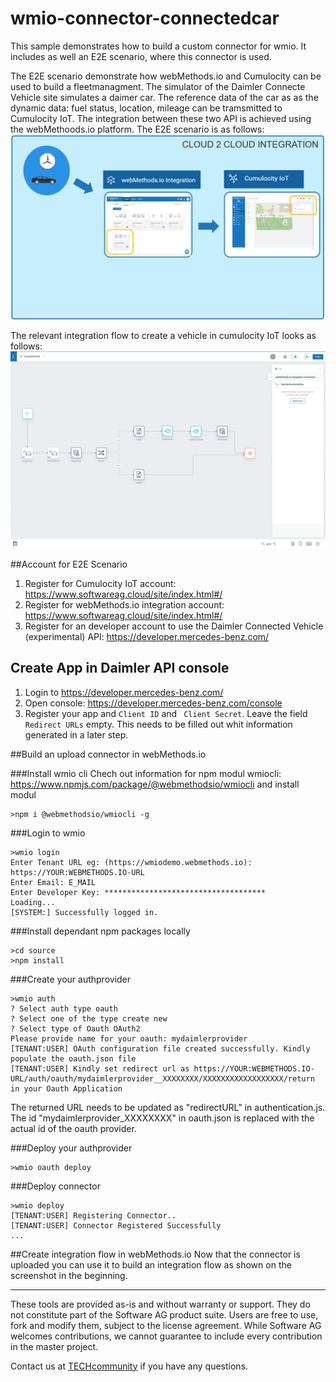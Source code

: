 # wmio-connector-connectedcar
This sample demonstrates how to build a custom connector for wmio. It includes as well an E2E scenario, where this connector is used.

The E2E scenario demonstrate how webMethods.io and Cumulocity can be used to build a fleetmanagment. The simulator of the Daimler Connecte Vehicle site simulates a daimer car.
The reference data of the car as as the dynamic data: fuel status, location, mileage can be tramsmitted to Cumulocity IoT. The integration between these two API is achieved using the webMethoods.io platform.
The E2E scenario is as follows: ![E2E](https://github.com/SoftwareAG/wmio-connector-connectedcar/blob/master/resources/E2E_complete_V01.png)

The relevant integration flow to create a vehicle in cumulocity IoT looks as follows:
![Integration flow](https://github.com/SoftwareAG/wmio-connector-connectedcar/blob/master/resources/E2E_create_car_V01.png)

##Account for E2E Scenario
1. Register for Cumulocity IoT account: https://www.softwareag.cloud/site/index.html#/
2. Register for webMethods.io integration account: https://www.softwareag.cloud/site/index.html#/
3. Register for an developer account to use the Daimler Connected Vehicle (experimental) API: https://developer.mercedes-benz.com/

## Create App in Daimler API console
1. Login to https://developer.mercedes-benz.com/
2. Open console: https://developer.mercedes-benz.com/console
3. Register your app and `Client ID` and ` Client Secret`. Leave the field ` Redirect URLs` empty. This needs to be filled out whit information generated in a later step.

##Build an upload connector in webMethods.io

###Install wmio cli
Chech out information for npm modul wmiocli: https://www.npmjs.com/package/@webmethodsio/wmiocli and install modul

```
>npm i @webmethodsio/wmiocli -g
```

###Login to wmio
```
>wmio login
Enter Tenant URL eg: (https://wmiodemo.webmethods.io): https://YOUR:WEBMETHODS.IO-URL
Enter Email: E_MAIL
Enter Developer Key: ************************************
Loading...
[SYSTEM:] Successfully logged in.
```

###Install dependant npm packages locally

```
>cd source
>npm install
```

###Create your authprovider
```
>wmio auth
? Select auth type oauth
? Select one of the type create new
? Select type of Oauth OAuth2
Please provide name for your oauth: mydaimlerprovider
[TENANT:USER] OAuth configuration file created successfully. Kindly populate the oauth.json file
[TENANT:USER] Kindly set redirect url as https://YOUR:WEBMETHODS.IO-URL/auth/oauth/mydaimlerprovider__XXXXXXXX/XXXXXXXXXXXXXXXXXX/return in your Oauth Application
```
The returned URL needs to be updated as "redirectURL" in authentication.js.
The id "mydaimlerprovider_XXXXXXXX" in oauth.json is replaced with the actual id of the oauth provider.

###Deploy your authprovider
```
>wmio oauth deploy
```

###Deploy connector

```
>wmio deploy
[TENANT:USER] Registering Connector..
[TENANT:USER] Connector Registered Successfully
...
```

##Create integration flow in webMethods.io
Now that the connector is uploaded you can use it to build an integration flow as shown on the screenshot in the beginning.
______________________
These tools are provided as-is and without warranty or support. They do not constitute part of the Software AG product suite. Users are free to use, fork and modify them, subject to the license agreement. While Software AG welcomes contributions, we cannot guarantee to include every contribution in the master project.	

Contact us at [TECHcommunity](mailto:technologycommunity@softwareag.com?subject=Github/SoftwareAG) if you have any questions.

